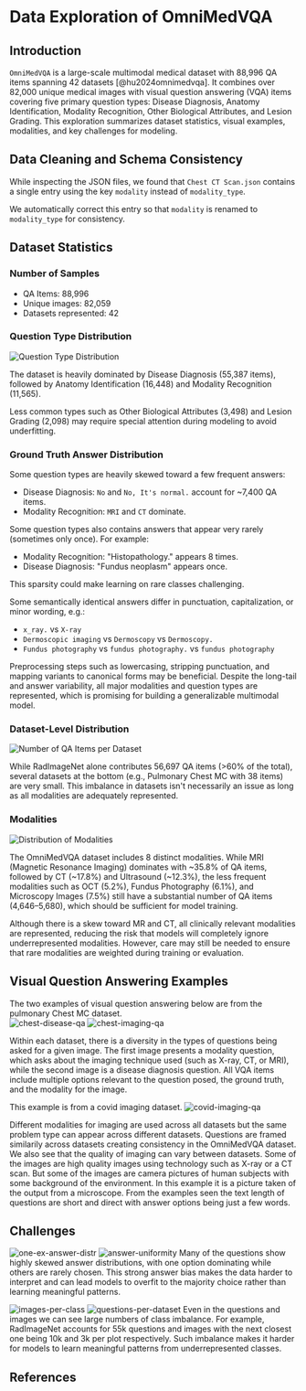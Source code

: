 # Data Exploration of OmniMedVQA

## Introduction

`OmniMedVQA` is a large-scale multimodal medical dataset with 88,996 QA items spanning 42 datasets [@hu2024omnimedvqa]. It combines over 82,000 unique medical images with visual question answering (VQA) items covering five primary question types: Disease Diagnosis, Anatomy Identification, Modality Recognition, Other Biological Attributes, and Lesion Grading. This exploration summarizes dataset statistics, visual examples, modalities, and key challenges for modeling.

## Data Cleaning and Schema Consistency

While inspecting the JSON files, we found that `Chest CT Scan.json` contains a single entry using the key `modality` instead of `modality_type`.

We automatically correct this entry so that `modality` is renamed to `modality_type` for consistency.

## Dataset Statistics

### Number of Samples

- QA Items: 88,996
- Unique images: 82,059
- Datasets represented: 42

### Question Type Distribution

![Question Type Distribution](/assets/question_type_distribution.png)

The dataset is heavily dominated by Disease Diagnosis (55,387 items), followed by Anatomy Identification (16,448) and Modality Recognition (11,565).

Less common types such as Other Biological Attributes (3,498) and Lesion Grading (2,098) may require special attention during modeling to avoid underfitting.

### Ground Truth Answer Distribution

Some question types are heavily skewed toward a few frequent answers:

- Disease Diagnosis: `No` and `No, It's normal.` account for ~7,400 QA items.
- Modality Recognition: `MRI` and `CT` dominate.

Some question types also contains answers that appear very rarely (sometimes only once). For example:

- Modality Recognition: "Histopathology." appears 8 times.
- Disease Diagnosis: "Fundus neoplasm" appears once.

This sparsity could make learning on rare classes challenging.

Some semantically identical answers differ in punctuation, capitalization, or minor wording, e.g.:

- `x_ray.` vs `X-ray`
- `Dermoscopic imaging` vs `Dermoscopy` vs `Dermoscopy.`
- `Fundus photography` vs `fundus photography.` vs `fundus photography`

Preprocessing steps such as lowercasing, stripping punctuation, and mapping variants to canonical forms may be beneficial. Despite the long-tail and answer variability, all major modalities and question types are represented, which is promising for building a generalizable multimodal model.

### Dataset-Level Distribution

![Number of QA Items per Dataset](/assets/number_of_qa_items_per_dataset.png)

While RadImageNet alone contributes 56,697 QA items (>60% of the total), several datasets at the bottom (e.g., Pulmonary Chest MC with 38 items) are very small. This imbalance in datasets isn't necessarily an issue as long as all modalities are adequately represented.

### Modalities

![Distribution of Modalities](/assets/distribution_of_modalities_pie_chart.png)

The OmniMedVQA dataset includes 8 distinct modalities. While MRI (Magnetic Resonance Imaging) dominates with ~35.8% of QA items, followed by CT (~17.8%) and Ultrasound (~12.3%), the less frequent modalities such as OCT (5.2%), Fundus Photography (6.1%), and Microscopy Images (7.5%) still have a substantial number of QA items (4,646–5,680), which should be sufficient for model training.

Although there is a skew toward MR and CT, all clinically relevant modalities are represented, reducing the risk that models will completely ignore underrepresented modalities. However, care may still be needed to ensure that rare modalities are weighted during training or evaluation.

## Visual Question Answering Examples

The two examples of visual question answering below are from the pulmonary Chest MC dataset.  
![chest-disease-qa](assets/chest-disease-qa.png)
![chest-imaging-qa](assets/chest-imaging-qa.png)

Within each dataset, there is a diversity in the types of questions being asked for a given image. The first image presents a modality question, which asks about the imaging technique used (such as X-ray, CT, or MRI), while the second image is a disease diagnosis question. All VQA items include multiple options relevant to the question posed, the ground truth, and the modality for the image.

This example is from a covid imaging dataset.
![covid-imaging-qa](assets/covid-imaging-qa.png)

Different modalities for imaging are used across all datasets but the same problem type can appear across different datasets. Questions are framed similarily across datasets creating consistency in the OmniMedVQA dataset. We also see that the quality of imaging can vary between datasets. Some of the images are high quality images using technology such as X-ray or a CT scan. But some of the images are camera pictures of human subjects with some background of the environment. In this example it is a picture taken of the output from a microscope. From the examples seen the text length of questions are short and direct with answer options being just a few words.

## Challenges

![one-ex-answer-distr](assets/one-ex-answer-distr.png)
![answer-uniformity](assets/answer-uniformity.png)
Many of the questions show highly skewed answer distributions, with one option dominating while others are rarely chosen. This strong answer bias makes the data harder to interpret and can lead models to overfit to the majority choice rather than learning meaningful patterns.

![images-per-class](assets/images-per-class.png)
![questions-per-dataset](assets/questions-per-dataset.png)
Even in the questions and images we can see large numbers of class imbalance. For example, RadImageNet accounts for 55k questions and images with the next closest one being 10k and 3k per plot respectively. Such imbalance makes it harder for models to learn meaningful patterns from underrepresented classes.

## References

[//]: <> (Will be auto-populated with `pandoc reports/draft_reports/part1_dataexploration.md --citeproc --bibliography=references.bib --csl=ieee.csl  -o deliverables/part1/part1_dataexploration.html`... `pandoc reports/draft_reports/part1_dataexploration.md -o deliverables/part1/part1_dataexploration.pdf --resource-path=.:reports:assets --pdf-engine=xelatex --citeproc --bibliography=references.bib --csl=ieee.csl -V classoption=twocolumn -V geometry:top=0.75in -V geometry:bottom=0.75in -V geometry:left=0.75in -V geometry:right=0.75in -V fontsize=10pt`)
